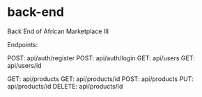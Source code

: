 # back-end
Back End of African Marketplace III

Endpoints:

POST: api/auth/register
POST: api/auth/login
GET: api/users
GET: api/users/id

GET: api/products
GET: api/products/id
POST: api/products
PUT: api/products/id
DELETE: api/products/id
